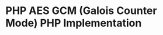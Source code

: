 PHP AES GCM (Galois Counter Mode) PHP Implementation
====================================================
